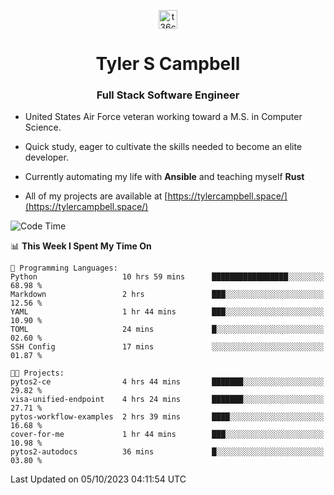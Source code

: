<p align="center">
<a href="https://www.linkedin.com/in/t36campbell" target="blank"><img align="center" src="https://ik.imagekit.io/t36campbell/Portfolio/linkedin.png.original_m8bbGgPh6.png" alt="t36campbell" height="30" width="30" /></a>
</p>
<h1 align="center">Tyler S Campbell</h1>
<h3 align="center">Full Stack Software Engineer</h3>

* United States Air Force veteran working toward a M.S. in Computer Science.

* Quick study, eager to cultivate the skills needed to become an elite developer.

* Currently automating my life with **Ansible** and teaching myself **Rust**

* All of my projects are available at [https://tylercampbell.space/](https://tylercampbell.space/)

<!--START_SECTION:waka-->
![Code Time](http://img.shields.io/badge/Code%20Time-2%2C863%20hrs%2046%20mins-blue)

📊 **This Week I Spent My Time On** 

```text
💬 Programming Languages: 
Python                   10 hrs 59 mins      █████████████████░░░░░░░░   68.98 % 
Markdown                 2 hrs               ███░░░░░░░░░░░░░░░░░░░░░░   12.56 % 
YAML                     1 hr 44 mins        ███░░░░░░░░░░░░░░░░░░░░░░   10.90 % 
TOML                     24 mins             █░░░░░░░░░░░░░░░░░░░░░░░░   02.60 % 
SSH Config               17 mins             ░░░░░░░░░░░░░░░░░░░░░░░░░   01.87 % 

🐱‍💻 Projects: 
pytos2-ce                4 hrs 44 mins       ███████░░░░░░░░░░░░░░░░░░   29.82 % 
visa-unified-endpoint    4 hrs 24 mins       ███████░░░░░░░░░░░░░░░░░░   27.71 % 
pytos-workflow-examples  2 hrs 39 mins       ████░░░░░░░░░░░░░░░░░░░░░   16.68 % 
cover-for-me             1 hr 44 mins        ███░░░░░░░░░░░░░░░░░░░░░░   10.98 % 
pytos2-autodocs          36 mins             █░░░░░░░░░░░░░░░░░░░░░░░░   03.80 % 
```


 Last Updated on 05/10/2023 04:11:54 UTC
<!--END_SECTION:waka-->

